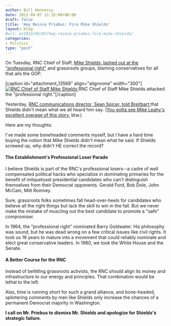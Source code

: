 ```yaml
---
author: Bill Hennessy
date: 2013-04-07 21:35:00+00:00
draft: false
title: 'Hey Reince Priebus: Fire Mike Shields'
layout: blog
#url: e/2013/04/07/hey-reince-priebus-fire-mike-shields/
categories:
- Politics
type: "post"
---
```


On Tuesday, RNC Chief of Staff, [Mike Shields, lashed out at the "professional right"](https://www.breitbart.com/Big-Government/2013/04/05/conservatives-hit-rnc-for-professional-right) and grassroots groups, blaming conservatives for all that ails the GOP.

[caption id="attachment_13568" align="alignnone" width="300"][![RNC Chief of Staff Mike Shields](https://hennessysview.com/wp-content/uploads/2013/04/shields-300x168.jpg)
](https://hennessysview.com/wp-content/uploads/2013/04/shields.jpg) RNC Chief of Staff Mike Shields attacked the "professional right."[/caption]

Yesterday, [RNC communications director, Sean Spicer, told Breitbart ](https://www.breitbart.com/Big-Government/2013/04/05/RNC-Says-Chief-of-Staff-s-Remarks-Inartful#comment-855338108)that Shields didn't mean what we all heard him say. ([You gotta see Mike Leahy's excellent overage of this story](https://www.breitbart.com/Big-Government/2013/04/05/RNC-Says-Chief-of-Staff-s-Remarks-Inartful#comment-855338108), btw.)

Here are my thoughts:

I've made some boneheaded comments myself, but I have a hard time buying the notion that Mike Shields didn't mean what he said. If Shields screwed up, why didn't HE correct the record?


#### The Establishment's Professional Loser Parade


I believe Shields is part of the RNC's professional losers--a cadre of well compensated political hacks who specialize in dominating primaries for the benefit of milquetoast presidential candidates who can't distinguish themselves from their Democrat opponents. Gerald Ford, Bob Dole, John McCain, Mitt Romney.

Sure, grassroots folks sometimes fall head-over-heels for candidates who believe all the right things but lack the skill to win in the fall. But we never make the mistake of muscling out the best candidate to promote a "safe" compromiser.

In 1964, the "professional right" nominated Barry Goldwater. His philosophy was sound, but he was dead wrong on a few critical issues like civil rights. It took us 16 years to mature into a movement that could reliably nominate and elect great conservative leaders. In 1980, we took the White House and the Senate.


#### A Better Course for the RNC


Instead of belittling grassroots activists, the RNC should align its money and infrastructure to our energy and principles. That combination would be lethal to the left.

Alas, time is running short for such a grand alliance, and bone-headed, splintering comments by men like Shields only increase the chances of a permanent Democrat majority in Washington.

**I call on Mr. Priebus to dismiss Mr. Shields and apologize for Shields's strategic failure**.
